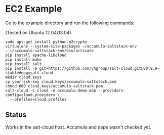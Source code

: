 EC2 Example
===========

Go to the example directory and run the following commands:

(Tested on Ubuntu 12.04/13.04)

```
sudo apt-get install python-m2crypto
virtualenv --system-site-packages ~/accumulo-saltstack-env
. ~/accumulo-saltstack-env/bin/activate
pip install apache-libcloud
pip install mako
pip install salt
pip install -e git+https://github.com/vhgroup/salt-cloud.git@v0.8.9-stable#egg=salt-cloud 
mkdir cloud.keys
cp your-ssh-key cloud.keys/accumulo-saltstack.pem
chmod 600 cloud.keys/accumulo-saltstack.pem
salt-cloud -C cloud -m accumulo-demo.map --providers-config=cloud.providers \
  --profiles=cloud.profiles
```

Status
------

Works in the salt-cloud host. Accumulo and deps wasn't checked yet.
